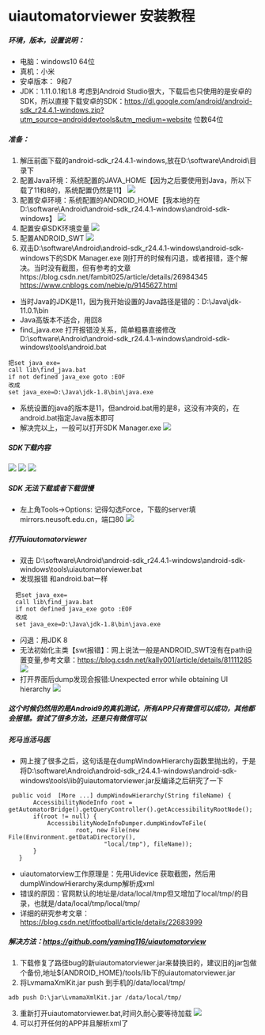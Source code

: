 # uiautomatorviewer 安装教程
##### 环境，版本，设置说明：
- 电脑：windows10 64位
- 真机：小米 
- 安卓版本： 9和7
- JDK：1.11.0.1和1.8
考虑到Android Studio很大，下载后也只使用的是安卓的SDK，所以直接下载安卓的SDK：https://dl.google.com/android/android-sdk_r24.4.1-windows.zip?utm_source=androiddevtools&utm_medium=website 位数64位
##### 准备：
1. 解压前面下载的android-sdk_r24.4.1-windows,放在D:\software\Android\目录下
2. 配置Java环境：系统配置的JAVA_HOME【因为之后要使用到Java，所以下载了11和8的，系统配置仍然是11】
![](https://github.com/tangwaikei/tangwaikei.github.io/blob/master/img/Java%E7%B3%BB%E7%BB%9F%E9%85%8D%E7%BD%AE.PNG)
3. 配置安卓环境：系统配置的ANDROID_HOME【我本地的在D:\software\Android\android-sdk_r24.4.1-windows\android-sdk-windows】
![](https://github.com/tangwaikei/tangwaikei.github.io/blob/master/img/android_home%E7%B3%BB%E7%BB%9F%E9%85%8D%E7%BD%AE.PNG)
4. 配置安卓SDK环境变量
![](https://github.com/tangwaikei/tangwaikei.github.io/blob/master/img/%E5%AE%89%E5%8D%93SDK%E7%8E%AF%E5%A2%83%E9%85%8D%E7%BD%AE.PNG)
5. 配置ANDROID_SWT
![](https://github.com/tangwaikei/tangwaikei.github.io/blob/master/img/Android_swt.PNG)
5. 双击D:\software\Android\android-sdk_r24.4.1-windows\android-sdk-windows下的SDK Manager.exe
刚打开的时候有闪退，或者报错，逐个解决。当时没有截图，但有参考的文章https://blog.csdn.net/fambit025/article/details/26984345 https://www.cnblogs.com/nebie/p/9145627.html
  - 当时Java的JDK是11，因为我开始设置的Java路径是错的：D:\Java\jdk-11.0.1\bin 
  - Java高版本不适合，用回8
  - find_java.exe 打开报错没关系，简单粗暴直接修改D:\software\Android\android-sdk_r24.4.1-windows\android-sdk-windows\tools\android.bat
  ```
  把set java_exe=
  call lib\find_java.bat
  if not defined java_exe goto :EOF
  改成
  set java_exe=D:\Java\jdk-1.8\bin\java.exe
  ```
  - 系统设置的java的版本是11，但android.bat用的是8，这没有冲突的，在android.bat指定Java版本即可
  - 解决完以上，一般可以打开SDK Manager.exe
  ![](https://github.com/tangwaikei/tangwaikei.github.io/blob/master/img/SDK%20manager.PNG)
##### SDK下载内容
![](https://github.com/tangwaikei/tangwaikei.github.io/blob/master/img/%E4%B8%8B%E8%BD%BD%E5%86%85%E5%AE%B91.PNG)
![](https://github.com/tangwaikei/tangwaikei.github.io/blob/master/img/%E4%B8%8B%E8%BD%BD%E5%86%85%E5%AE%B92.PNG)
![](https://github.com/tangwaikei/tangwaikei.github.io/blob/master/img/%E4%B8%8B%E8%BD%BD%E5%86%85%E5%AE%B93.PNG)
##### SDK 无法下载或者下载很慢
- 左上角Tools->Options: 记得勾选Force，下载的server填mirrors.neusoft.edu.cn，端口80
![](https://github.com/tangwaikei/tangwaikei.github.io/blob/master/img/options.PNG)
##### 打开uiautomatorviewer
- 双击 D:\software\Android\android-sdk_r24.4.1-windows\android-sdk-windows\tools\uiautomatorviewer.bat
- 发现报错 和android.bat一样
```
  把set java_exe=
  call lib\find_java.bat
  if not defined java_exe goto :EOF
  改成
  set java_exe=D:\Java\jdk-1.8\bin\java.exe
  ```
 - 闪退：用JDK 8 
 - 无法初始化主类【swt报错】：网上说法一般是ANDROID_SWT没有在path设置变量,参考文章：https://blog.csdn.net/kally001/article/details/81111285
 ![](https://github.com/tangwaikei/tangwaikei.github.io/blob/master/img/%E6%97%A0%E6%B3%95%E5%88%9D%E5%A7%8B%E5%8C%96%E4%B8%BB%E7%B1%BB.PNG)
 - 打开界面后dump发现会报错:Unexpected error while obtaining UI hierarchy
 ![](https://img2018.cnblogs.com/blog/1524273/201905/1524273-20190531135533363-1994563879.png)
 ##### 这个时候仍然用的是Android9的真机测试，所有APP只有微信可以成功，其他都会报错。尝试了很多方法，还是只有微信可以
 ##### 死马当活马医
 - 网上搜了很多之后，这句话是在dumpWindowHierarchy函数里抛出的，于是将D:\software\Android\android-sdk_r24.4.1-windows\android-sdk-windows\tools\lib的uiautomatorviewer.jar反编译之后研究了一下
 ```
  public void  [More ...] dumpWindowHierarchy(String fileName) {
        AccessibilityNodeInfo root = getAutomatorBridge().getQueryController().getAccessibilityRootNode();
        if(root != null) {
            AccessibilityNodeInfoDumper.dumpWindowToFile(
                    root, new File(new File(Environment.getDataDirectory(),
                            "local/tmp"), fileName));
        }
    }
 ```
 - uiautomatorview工作原理是：先用Uidevice 获取截图，然后用dumpWindowHierarchy来dump解析成xml
 - 错误的原因：官网默认的地址是/data/local/tmp但又增加了local/tmp/的目录，也就是/data/local/tmp/local/tmp/ 
 - 详细的研究参考文章：https://blog.csdn.net/itfootball/article/details/22683999
 ##### 解决方法：https://github.com/yaming116/uiautomatorview
 1. 下载修复了路径bug的新uiautomatorviewer.jar来替换旧的，建议旧的jar包做个备份,地址${ANDROID_HOME}/tools/lib下的uiautomatorviewer.jar
 2. 将LvmamaXmlKit.jar push 到手机的/data/local/tmp/
 ```
 adb push D:\jar\LvmamaXmlKit.jar /data/local/tmp/
 ```
 3. 重新打开uiautomatorviewer.bat,时间久耐心要等待加载
 ![](https://github.com/tangwaikei/tangwaikei.github.io/blob/master/img/uiautomatorviewer.PNG)
 4. 可以打开任何的APP并且解析xml了
 
 
